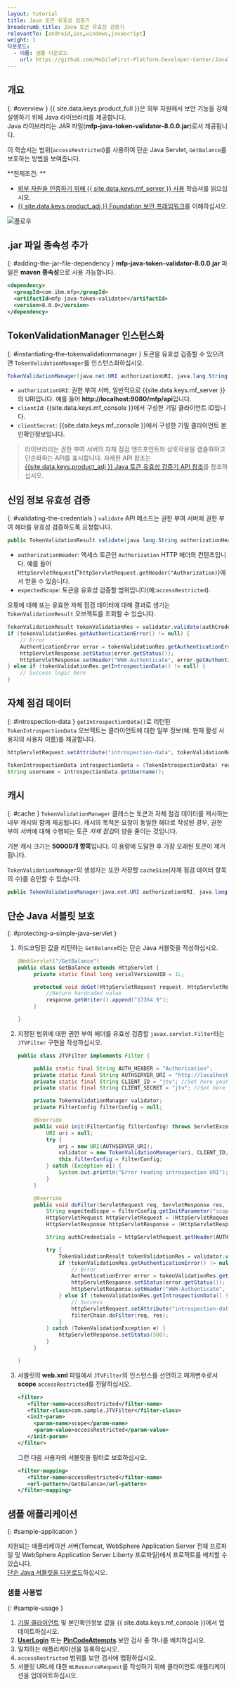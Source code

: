 ```yaml
---
layout: tutorial
title: Java 토큰 유효성 검증기
breadcrumb_title: Java 토큰 유효성 검증기
relevantTo: [android,ios,windows,javascript]
weight: 1
다운로드:
  - 이름: 샘플 다운로드
    url: https://github.com/MobileFirst-Platform-Developer-Center/JavaTokenValidator/tree/release80
---
```

<!-- NLS_CHARSET=UTF-8 -->
## 개요
{: #overview }
{{ site.data.keys.product_full }}은 외부 자원에서 보안 기능을 강제 실행하기 위해 Java 라이브러리를 제공합니다.   
Java 라이브러리는 JAR 파일(**mfp-java-token-validator-8.0.0.jar**)로서 제공됩니다. 

이 학습서는 범위(`accessRestricted`)를 사용하여 단순 Java Servlet, `GetBalance`를 보호하는 방법을 보여줍니다. 

**전제조건:
**

* [외부 자원을 인증하기 위해 {{ site.data.keys.mf_server }} 사용](../) 학습서를 읽으십시오. 
* [{{ site.data.keys.product_adj }} Foundation 보안 프레임워크](../../)를 이해하십시오. 

![플로우](JTV_flow.jpg)

## .jar 파일 종속성 추가
{: #adding-the-jar-file-dependency }
**mfp-java-token-validator-8.0.0.jar** 파일은 **maven 종속성**으로 사용 가능합니다. 

```xml
<dependency>
  <groupId>com.ibm.mfp</groupId>
  <artifactId>mfp-java-token-validator</artifactId>
  <version>8.0.0</version>
</dependency>
```

## TokenValidationManager 인스턴스화
{: #instantiating-the-tokenvalidationmanager }
토큰을 유효성 검증할 수 있으려면 `TokenValidationManager`를 인스턴스화하십시오. 

```java
TokenValidationManager(java.net.URI authorizationURI, java.lang.String clientId, java.lang.String clientSecret);
```

- `authorizationURI`: 권한 부여 서버, 일반적으로 {{site.data.keys.mf_server }}의 URI입니다. 예를 들어 **http://localhost:9080/mfp/api**입니다. 
- `clientId`: {{site.data.keys.mf_console }}에서 구성한 기밀 클라이언트 ID입니다. 
- `clientSecret`: {{site.data.keys.mf_console }}에서 구성한 기밀 클라이언트 본인확인정보입니다. 

> 라이브러리는 권한 부여 서버의 자체 점검 엔드포인트와 상호작용을 캡슐화하고 단순화하는 API를 표시합니다. 자세한 API 참조는 [{{site.data.keys.product_adj }} Java 토큰 유효성 검증기 API 참조](http://www.ibm.com/support/knowledgecenter/en/SSHS8R_8.0.0/com.ibm.worklight.apiref.doc/apiref/r_mfpf_java_token_validator_api.html?view=kc)를 참조하십시오.

## 신임 정보 유효성 검증
{: #validating-the-credentials }
`validate` API 메소드는 권한 부여 서버에 권한 부여 헤더를 유효성 검증하도록 요청합니다.

```java
public TokenValidationResult validate(java.lang.String authorizationHeader, java.lang.String expectedScope);
```

- `authorizationHeader`: 액세스 토큰인 `Authorization`
HTTP 헤더의 컨텐츠입니다. 예를 들어 `HttpServletRequest`("`httpServletRequest.getHeader("Authorization)`)에서 얻을 수 있습니다. 
- `expectedScope`: 토큰을 유효성 검증할 범위입니다(예:`accessRestricted`).

오류에 대해 또는 유효한 자체 점검 데이터에 대해 결과로 생기는 `TokenValidationResult` 오브젝트를 조회할 수 있습니다.

```java
TokenValidationResult tokenValidationRes = validator.validate(authCredentials, expectedScope);
if (tokenValidationRes.getAuthenticationError() != null) {
    // Error
    AuthenticationError error = tokenValidationRes.getAuthenticationError();
    httpServletResponse.setStatus(error.getStatus());
    httpServletResponse.setHeader("WWW-Authenticate", error.getAuthenticateHeader());
} else if (tokenValidationRes.getIntrospectionData() != null) {
    // Success logic here
}
```                    

## 자체 점검 데이터
{: #introspection-data }
`getIntrospectionData()`로 리턴된 `TokenIntrospectionData` 오브젝트는 클라이언트에 대한 일부 정보(예: 현재 활성 사용자의 사용자 이름)를 제공합니다.

```java
httpServletRequest.setAttribute("introspection-data", tokenValidationRes.getIntrospectionData());
```

```java
TokenIntrospectionData introspectionData = (TokenIntrospectionData) request.getAttribute("introspection-data");
String username = introspectionData.getUsername();
```

## 캐시
{: #cache }
`TokenValidationManager` 클래스는 토큰과 자체 점검 데이터를 캐시하는 내부 캐시와 함께 제공됩니다. 캐시의 목적은 요청이 동일한 헤더로 작성된 경우, 권한 부여 서버에 대해 수행되는 토큰 *자체 점검*의 양을 줄이는 것입니다. 

기본 캐시 크기는 **50000개 항목**입니다. 이 용량에 도달한 후 가장 오래된 토큰이 제거됩니다.   

`TokenValidationManager`의 생성자는 또한 저장할 `cacheSize`(자체 점검 데이터 항목의 수)를 승인할 수 있습니다.

```java
public TokenValidationManager(java.net.URI authorizationURI, java.lang.String clientId, java.lang.String clientSecret, long cacheSize);
```

## 단순 Java 서블릿 보호
{: #protecting-a-simple-java-servlet }
1. 하드코딩된 값을 리턴하는 `GetBalance`라는 단순 Java 서블릿을 작성하십시오.

   ```java
   @WebServlet("/GetBalance")
   public class GetBalance extends HttpServlet {
    	private static final long serialVersionUID = 1L;

    	protected void doGet(HttpServletRequest request, HttpServletResponse response) throws ServletException, IOException {
    		//Return hardcoded value
    		response.getWriter().append("17364.9");
    	}

   }
   ```

2. 지정된 범위에 대한 권한 부여 헤더를 유효성 검증할 `javax.servlet.Filter`라는 `JTVFilter` 구현을 작성하십시오. 

   ```java
   public class JTVFilter implements Filter {

    	public static final String AUTH_HEADER = "Authorization";
    	private static final String AUTHSERVER_URI = "http://localhost:9080/mfp/api"; //Set here your authorization server URI
    	private static final String CLIENT_ID = "jtv"; //Set here your confidential client ID
    	private static final String CLIENT_SECRET = "jtv"; //Set here your confidential client SECRET

    	private TokenValidationManager validator;
    	private FilterConfig filterConfig = null;

    	@Override
    	public void init(FilterConfig filterConfig) throws ServletException {
    		URI uri = null;
    		try {
    			uri = new URI(AUTHSERVER_URI);
    			validator = new TokenValidationManager(uri, CLIENT_ID, CLIENT_SECRET);
    			this.filterConfig = filterConfig;
    		} catch (Exception e1) {
    			System.out.println("Error reading introspection URI");
    		}
    	}

    	@Override
    	public void doFilter(ServletRequest req, ServletResponse res, FilterChain filterChain) throws IOException, ServletException {
    		String expectedScope = filterConfig.getInitParameter("scope");
    		HttpServletRequest httpServletRequest = (HttpServletRequest) req;
    		HttpServletResponse httpServletResponse = (HttpServletResponse) res;

    		String authCredentials = httpServletRequest.getHeader(AUTH_HEADER);

    		try {
    			TokenValidationResult tokenValidationRes = validator.validate(authCredentials, expectedScope);
    			if (tokenValidationRes.getAuthenticationError() != null) {
    				// Error
    				AuthenticationError error = tokenValidationRes.getAuthenticationError();
    				httpServletResponse.setStatus(error.getStatus());
    				httpServletResponse.setHeader("WWW-Authenticate", error.getAuthenticateHeader());
    			} else if (tokenValidationRes.getIntrospectionData() != null) {
    				// Success
    				httpServletRequest.setAttribute("introspection-data", tokenValidationRes.getIntrospectionData());
    				filterChain.doFilter(req, res);
    			}
    		} catch (TokenValidationException e) {
    			httpServletResponse.setStatus(500);
    		}
    	}

   }
   ```

3. 서블릿의 **web.xml** 파일에서 `JTVFilter`의
인스턴스를 선언하고 매개변수로서 **scope** `accessRestricted`를
전달하십시오.

   ```xml
   <filter>
      <filter-name>accessRestricted</filter-name>
      <filter-class>com.sample.JTVFilter</filter-class>
      <init-param>
        <param-name>scope</param-name>
        <param-value>accessRestricted</param-value>
      </init-param>
   </filter>
   ```

   그런 다음 사용자의 서블릿을 필터로 보호하십시오.

   ```xml
   <filter-mapping>
      <filter-name>accessRestricted</filter-name>
      <url-pattern>/GetBalance</url-pattern>
   </filter-mapping>
   ```

## 샘플 애플리케이션
{: #sample-application }

지원되는 애플리케이션 서버(Tomcat, WebSphere Application
Server 전체 프로파일 및 WebSphere Application Server Liberty 프로파일)에서 프로젝트를 배치할 수 있습니다.   
[단순 Java 서블릿을 다운로드](https://github.com/MobileFirst-Platform-Developer-Center/JavaTokenValidator/tree/release80)하십시오.

### 샘플 사용법
{: #sample-usage }
1. [기밀 클라이언트](../#confidential-client) 및 본인확인정보 값을 {{ site.data.keys.mf_console }}에서 업데이트하십시오.
2. **[UserLogin](../../user-authentication/security-check/)** 또는 **[PinCodeAttempts](../../credentials-validation/security-check/)** 보안 검사 중 하나를 배치하십시오. 
3. 일치하는 애플리케이션을 등록하십시오. 
4. `accessRestricted` 범위를 보안 검사에 맵핑하십시오. 
5. 서블릿 URL에 대한 `WLResourceRequest`를 작성하기 위해 클라이언트 애플리케이션을 업데이트하십시오. 
